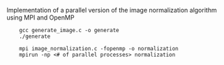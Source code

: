 Implementation of a parallel version of the image normalization algorithm using MPI and OpenMP

		gcc generate_image.c -o generate
		./generate

		mpi image_normalization.c -fopenmp -o normalization
		mpirun -np <# of parallel processes> normalization

